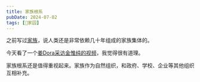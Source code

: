 ```yaml
---
title: 家族根系
pubDate: 2024-07-02
tags: [🏡家园]
---
```


之前写过[家族](/xyy/20240619)，说人类还是非常依赖几十年组成的家族集体的。

今天看了一个[姜Dora采访金惟纯的视频]，我觉得很有道理。

家族根系还是值得重视起来。家族作为自然组织，和政府、学校、企业等其他组织互相补充。

[姜Dora采访金惟纯的视频]: https://www.bilibili.com/video/BV154421D7gX/
